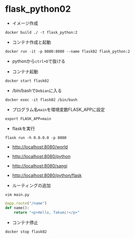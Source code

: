 # flask_python02

- イメージ作成

```shell
docker build ./ -t flask_python:2
```

- コンテナ作成と起動

```shell
docker run -it -p 8080:8080 --name flask02 flask_python:2
```

- pythonから`ctrl+D`で抜ける

- コンテナ起動

```shell
docker start flask02
```

- /bin/bashで`Debian`に入る

```shell
docker exec -it flask02 /bin/bash
```

- プログラム名`main`を環境変数FLASK_APPに設定

```shell
export FLASK_APP=main
```

- flaskを実行

```shell
flask run -h 0.0.0.0 -p 8080
```

- <http://localhost:8080/world>

- <http://localhost:8080/python>

- <http://localhost:8080/sangi>

- <http://localhost:8080/python/flask>

- ルーティングの追加

```shell
vim main.py
```

```python
@app.route("/name")
def name():
    return "<p>Hello, Takumi!</p>"
```

- コンテナ停止

```shell
docker stop flask02
```

